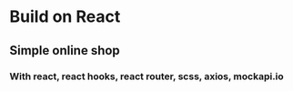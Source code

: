 # Build on React 
## Simple online shop
### With react, react hooks, react router, scss, axios, mockapi.io